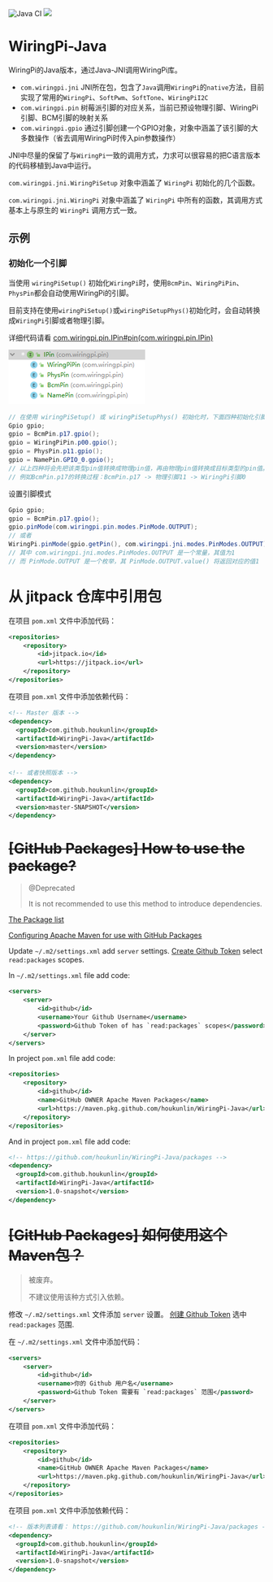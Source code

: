 ![Java CI](https://github.com/houkunlin/WiringPi-Java/workflows/Java%20CI/badge.svg) [![](https://jitpack.io/v/houkunlin/WiringPi-Java.svg)](https://jitpack.io/#houkunlin/WiringPi-Java)  

# WiringPi-Java

WiringPi的Java版本，通过Java-JNI调用WiringPi库。



- `com.wiringpi.jni` JNI所在包，包含了`Java`调用`WiringPi`的`native`方法，目前实现了常用的`WiringPi`、`SoftPwm`、`SoftTone`、`WiringPiI2C`
- `com.wiringpi.pin` 树莓派引脚的对应关系，当前已预设物理引脚、WiringPi引脚、BCM引脚的映射关系
- `com.wiringpi.gpio` 通过引脚创建一个GPIO对象，对象中涵盖了该引脚的大多数操作（省去调用WiringPi时传入pin参数操作）



JNI中尽量的保留了与`WiringPi`一致的调用方式，力求可以很容易的把C语言版本的代码移植到Java中运行。

`com.wiringpi.jni.WiringPiSetup` 对象中涵盖了 `WiringPi` 初始化的几个函数。

`com.wiringpi.jni.WiringPi` 对象中涵盖了 `WiringPi` 中所有的函数，其调用方式基本上与原生的 `WiringPi` 调用方式一致。



## 示例

### 初始化一个引脚

当使用 `wiringPiSetup()` 初始化`WiringPi`时，使用`BcmPin`、`WiringPiPin`、`PhysPin`都会自动使用WiringPi的引脚。

目前支持在使用`wiringPiSetup()`或`wiringPiSetupPhys()`初始化时，会自动转换成`WiringPi`引脚或者物理引脚。

详细代码请看 [com.wiringpi.pin.IPin#pin(com.wiringpi.pin.IPin)](src/main/java/com/wiringpi/pin/IPin.java) 

![image-20200225105901335](assets/image-20200225105901335.png)

```java
// 在使用 wiringPiSetup() 或 wiringPiSetupPhys() 初始化时，下面四种初始化引脚都将指向同一个物理引脚，里面都包含了名称引脚到物理引脚的映射关系。
Gpio gpio;
gpio = BcmPin.p17.gpio();
gpio = WiringPiPin.p00.gpio();
gpio = PhysPin.p11.gpio();
gpio = NamePin.GPIO_0.gpio();
// 以上四种将会先把该类型pin值转换成物理pin值，再由物理pin值转换成目标类型的pin值。
// 例如BcmPin.p17的转换过程：BcmPin.p17 -> 物理引脚11 -> WiringPi引脚0
```

设置引脚模式

```java
Gpio gpio;
gpio = BcmPin.p17.gpio();
gpio.pinMode(com.wiringpi.pin.modes.PinMode.OUTPUT);
// 或者
WiringPi.pinMode(gpio.getPin(), com.wiringpi.jni.modes.PinModes.OUTPUT);
// 其中 com.wiringpi.jni.modes.PinModes.OUTPUT 是一个常量，其值为1
// 而 PinMode.OUTPUT 是一个枚举，其 PinMode.OUTPUT.value() 将返回对应的值1
```



# 从 jitpack 仓库中引用包

在项目 `pom.xml` 文件中添加代码：

```xml
<repositories>
    <repository>
        <id>jitpack.io</id>
        <url>https://jitpack.io</url>
    </repository>
</repositories>
```

在项目 `pom.xml` 文件中添加依赖代码：

```xml
<!-- Master 版本 -->
<dependency>
  <groupId>com.github.houkunlin</groupId>
  <artifactId>WiringPi-Java</artifactId>
  <version>master</version>
</dependency>

<!-- 或者快照版本 -->
<dependency>
  <groupId>com.github.houkunlin</groupId>
  <artifactId>WiringPi-Java</artifactId>
  <version>master-SNAPSHOT</version>
</dependency>
```





# ~~[GitHub Packages] How to use the package?~~

> @Deprecated
>
> It is not recommended to use this method to introduce dependencies.

[The Package list](https://github.com/houkunlin/WiringPi-Java/packages)

[Configuring Apache Maven for use with GitHub Packages](https://help.github.com/cn/packages/using-github-packages-with-your-projects-ecosystem/configuring-apache-maven-for-use-with-github-packages)

Update `~/.m2/settings.xml` add `server` settings. [Create Github Token](https://github.com/settings/tokens/new) select `read:packages` scopes.

In `~/.m2/settings.xml` file add code:

```xml
<servers>
    <server>
        <id>github</id>
        <username>Your Github Username</username>
        <password>Github Token of has `read:packages` scopes</password>
    </server>
</servers>
```

In project `pom.xml` file add code:

```xml
<repositories>
    <repository>
        <id>github</id>
        <name>GitHub OWNER Apache Maven Packages</name>
        <url>https://maven.pkg.github.com/houkunlin/WiringPi-Java</url>
    </repository>
</repositories>
```

And in project `pom.xml` file add code:

```xml
<!-- https://github.com/houkunlin/WiringPi-Java/packages -->
<dependency>
  <groupId>com.github.houkunlin</groupId>
  <artifactId>WiringPi-Java</artifactId>
  <version>1.0-snapshot</version>
</dependency>
```



# ~~[GitHub Packages] 如何使用这个Maven包？~~

> 被废弃。
>
> 不建议使用该种方式引入依赖。

修改 `~/.m2/settings.xml` 文件添加 `server` 设置。 [创建 Github Token](https://github.com/settings/tokens/new) 选中 `read:packages` 范围.

在 `~/.m2/settings.xml` 文件中添加代码：

```xml
<servers>
    <server>
        <id>github</id>
        <username>你的 Github 用户名</username>
        <password>Github Token 需要有 `read:packages` 范围</password>
    </server>
</servers>
```

在项目 `pom.xml` 文件中添加代码：

```xml
<repositories>
    <repository>
        <id>github</id>
        <name>GitHub OWNER Apache Maven Packages</name>
        <url>https://maven.pkg.github.com/houkunlin/WiringPi-Java</url>
    </repository>
</repositories>
```

在项目 `pom.xml` 文件中添加依赖代码：

```xml
<!-- 版本列表请看： https://github.com/houkunlin/WiringPi-Java/packages -->
<dependency>
  <groupId>com.github.houkunlin</groupId>
  <artifactId>WiringPi-Java</artifactId>
  <version>1.0-snapshot</version>
</dependency>
```


